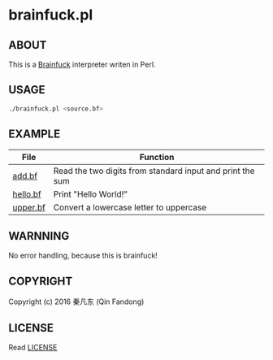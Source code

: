 # brainfuck.pl

## ABOUT

This is a [Brainfuck][ID_BRAINFUCK] interpreter writen in Perl.

[ID_BRAINFUCK]: https://en.wikipedia.org/wiki/Brainfuck "What is Brainfuck?"

## USAGE

```bash
./brainfuck.pl <source.bf>
```

## EXAMPLE

| File | Function |
| --- | --- |
| [add.bf](add.bf) | Read the two digits from standard input and print the sum |
| [hello.bf](hello.bf) | Print "Hello World!" |
| [upper.bf](upper.bf) | Convert a lowercase letter to uppercase |

## WARNNING

No error handling, because this is brainfuck!

## COPYRIGHT

Copyright (c) 2016 秦凡东 (Qin Fandong)

## LICENSE

Read [LICENSE][ID_LICENSE]

[ID_LICENSE]: LICENSE "Read LICENSE"


